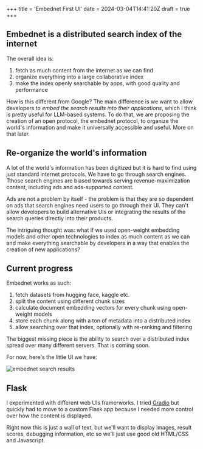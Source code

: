 +++
title = 'Embednet First UI'
date = 2024-03-04T14:41:20Z
draft = true
+++
## Embednet is a distributed search index of the internet

The overall idea is:

1. fetch as much content from the internet as we can find
1. organize everything into a large collaborative index
1. make the index openly searchable by apps, with good quality and performance

How is this different from Google? The main difference is we want to allow
developers to *embed the search results into their applications*, which I think
is pretty useful for LLM-based systems. To do that, we are proposing the
creation of an open protocol, the embednet protocol, to organize the world's
information and make it universally accessible and useful. More on that later.

## Re-organize the world's information

A lot of the world's information has been digitized but it is hard to find
using just standard internet protocols. We have to go through search engines.
Tthose search engines are biased towards serving revenue-maximization content,
including ads and ads-supported content.

Ads are not a problem by itself - the problem is that they are so dependent on
ads that search engines need users to go through their UI. They can't allow
developers to build alternative UIs or integrating the results of the search
queries directly into their products.

The intriguing thought was: what if we used open-weight embedding models and
other open technologies to index as much content as we can and make everything
searchable by developers in a way that enables the creation of new
applications?

## Current progress

Embednet works as such:

1. fetch datasets from hugging face, kaggle etc.
2. split the content using different chunk sizes
3. calculate document embedding vectors for every chunk using open-weight models
4. store each chunk along with a ton of metadata into a distributed index
5. allow searching over that index, optionally with re-ranking and filtering

The biggest missing piece is the ability to search over a distributed index
spread over many different servers. That is coming soon.

For now, here's the little UI we have:

![embednet search results](results.png)

## Flask

I experimented with different web UIs framerworks. I tried [Gradio](https://www.gradio.app/)
but quickly had to move to a custom Flask app because I needed more control 
over how the content is displayed.

Right now this is just a wall of text, but we'll want to display images, result
scores, debugging information, etc so we'll just use good old HTML/CSS and
Javascript.
